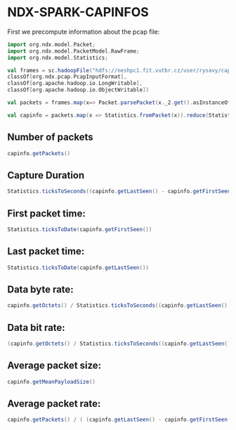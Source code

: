 # NDX-SPARK-CAPINFOS


First we precompute information about the pcap file:

```scala
import org.ndx.model.Packet;
import org.ndx.model.PacketModel.RawFrame;
import org.ndx.model.Statistics;

val frames = sc.hadoopFile("hdfs://neshpc1.fit.vutbr.cz/user/rysavy/cap/*.cap", 
classOf[org.ndx.pcap.PcapInputFormat], 
classOf[org.apache.hadoop.io.LongWritable], 
classOf[org.apache.hadoop.io.ObjectWritable])

val packets = frames.map(x=> Packet.parsePacket(x._2.get().asInstanceOf[RawFrame]))

val capinfo = packets.map(x => Statistics.fromPacket(x)).reduce(Statistics.merge)
```

##  Number of packets
```scala
capinfo.getPackets()
```

## Capture Duration
```scala
Statistics.ticksToSeconds((capinfo.getLastSeen() - capinfo.getFirstSeen()))
```

## First packet time:
```scala
Statistics.ticksToDate(capinfo.getFirstSeen())
```

## Last packet time:
```scala
Statistics.ticksToDate(capinfo.getLastSeen())
```

## Data byte rate:
```scala
capinfo.getOctets() / Statistics.ticksToSeconds((capinfo.getLastSeen() - capinfo.getFirstSeen()))
```

## Data bit rate:
```scala
(capinfo.getOctets() / Statistics.ticksToSeconds((capinfo.getLastSeen() - capinfo.getFirstSeen()))) * 8
```

## Average packet size:
```scala
capinfo.getMeanPayloadSize()
```

## Average packet rate: 
```scala
capinfo.getPackets() / ( (capinfo.getLastSeen() - capinfo.getFirstSeen()) / 10000000 )
```
